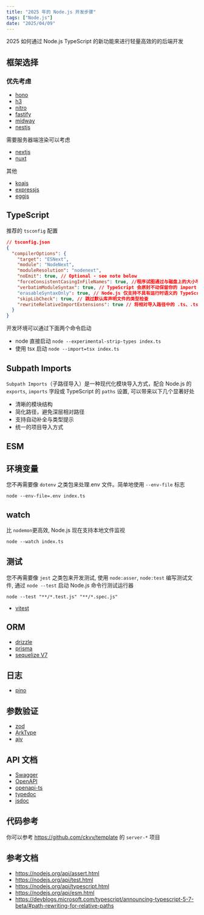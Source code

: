 ```yaml
---
title: "2025 年的 Node.js 开发步骤"
tags: ["Node.js"]
date: "2025/04/09"
---
```


2025 如何通过 Node.js TypeScript 的新功能來进行轻量高效的的后端开发

## 框架选择

### 优先考虑

+ [hono](https://hono.dev/)
+ [h3](https://h3.unjs.io/)
+ [nitro](https://nitro.build/)
+ [fastify](https://fastify.dev/)
+ [midway](https://midwayjs.org/)
+ [nestjs](https://nestjs.com/)

需要服务器端渲染可以考虑

+ [nextjs](https://nextjs.org/docs)
+ [nuxt](https://nuxt.com/)

其他

+ [koajs](https://koajs.com/)
+ [expressjs](https://expressjs.com/)
+ [eggjs](https://www.eggjs.org/)

## TypeScript

推荐的 `tsconfig` 配置
```json
// tsconfig.json
{
  "compilerOptions": {
    "target": "ESNext",
    "module": "NodeNext",
    "moduleResolution": "nodenext",
    "noEmit": true, // Optional - see note below
    "forceConsistentCasingInFileNames": true, //程序试图通过与磁盘上的大小写不同的大小写来包含文件，则 TypeScript 将发出错误
    "verbatimModuleSyntax": true, // TypeScript 会原封不动保留你的 import / export 语法,  https://www.typescriptlang.org/tsconfig/#verbatimModuleSyntax
    "erasableSyntaxOnly": true, // Node.js 仅支持不具有运行时语义的 TypeScript 特定语法
    "skipLibCheck": true, // 跳过默认库声明文件的类型检查
    "rewriteRelativeImportExtensions": true // 将相对导入路径中的 .ts、.tsx、.mts 和 .cts 文件扩展名重写为输出文件中对应的 JavaScript 文件扩展名
  }
} 
```

开发环境可以通过下面两个命令启动

+ node 直接启动 `node --experimental-strip-types index.ts`
+ 使用 tsx 启动 `node --import=tsx index.ts`

## Subpath Imports

`Subpath Imports`（子路径导入）是一种现代化模块导入方式，配合 Node.js 的 `exports`, `imports` 字段或 TypeScript 的 `paths` 设置, 可以带来以下几个显著好处

+ 清晰的模块结构
+ 简化路径，避免深层相对路径
+ 支持自动补全与类型提示
+ 统一的项目导入方式

## ESM

## 环境变量

您不再需要像 `dotenv` 之类包来处理.env 文件。简单地使用 `--env-file` 标志

```shell
node --env-file=.env index.ts
```
## watch

比 `nodemon`更高效, Node.js 现在支持本地文件监视

```shell
node --watch index.ts
```

## 测试

您不再需要像 `jest` 之类包来开发测试, 使用 `node:asser`, `node:test` 编写测试文件, 通过 `node --test` 启动 Node.js 命令行测试运行器

```shell
node --test "**/*.test.js" "**/*.spec.js" 
```

+ [vitest](https://vitest.dev/)

## ORM

+ [drizzle](https://orm.drizzle.team/)
+ [prisma](https://www.prisma.io/)
+ [sequelize V7](https://sequelize.org/docs/v7/)

## 日志

+ [pino](https://getpino.io/)

## 参数验证

+ [zod](https://zod.dev/)
+ [ArkType](https://arktype.io/docs/intro/morphs-and-more)
+ [ajv](https://ajv.js.org/) 

## API 文档

+ [Swagger](https://swagger.io/)
+ [OpenAPI](https://tools.openapis.org/categories/sdk.html)
+ [openapi-ts](https://openapi-ts.dev/)
+ [typedoc](https://typedoc.org/)
+ [jsdoc](https://jsdoc.app/)

## 代码参考

你可以参考 <https://github.com/ckvv/template> 的 `server-*` 项目

## 参考文档

+ https://nodejs.org/api/assert.html
+ https://nodejs.org/api/test.html
+ https://nodejs.org/api/typescript.html
+ https://nodejs.org/api/esm.html
+ https://devblogs.microsoft.com/typescript/announcing-typescript-5-7-beta/#path-rewriting-for-relative-paths